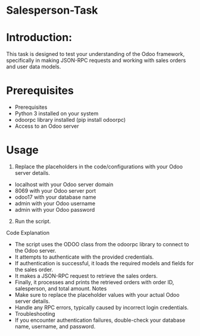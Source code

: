 # Salesperson-Task
# Introduction:
This task is designed to test your understanding of the Odoo framework, specifically in making JSON-RPC requests and working with sales orders and user data models.
# Prerequisites
- Prerequisites
- Python 3 installed on your system
- odoorpc library installed (pip install odoorpc)
- Access to an Odoo server
# Usage
1. Replace the placeholders in the code/configurations with your Odoo server details.

- localhost with your Odoo server domain
- 8069 with your Odoo server port
- odoo17 with your database name
- admin with your Odoo username
- admin with your Odoo password
2. Run the script.

Code Explanation
- The script uses the ODOO class from the odoorpc library to connect to the Odoo server.
- It attempts to authenticate with the provided credentials.
- If authentication is successful, it loads the required models and fields for the sales order.
- It makes a JSON-RPC request to retrieve the sales orders.
- Finally, it processes and prints the retrieved orders with order ID, salesperson, and total amount.
Notes
- Make sure to replace the placeholder values with your actual Odoo server details.
- Handle any RPC errors, typically caused by incorrect login credentials.
- Troubleshooting
- If you encounter authentication failures, double-check your database name, username, and password.


